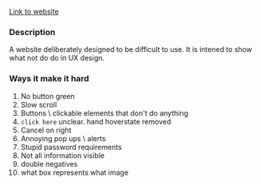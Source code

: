 [Link to website](https://www.userinyerface.com)

### Description
A website deliberately designed to be difficult to use. It is intened to show what not do do in UX design.

### Ways it make it hard
1) No button green
2) Slow scroll
3) Buttons \ clickable elements that don't do anything
4) `click here` unclear. hand hoverstate removed
5) Cancel on right
6) Annoying pop ups \ alerts
7) Stupid password requirements
8) Not all information visible
9) double negatives
10) what box represents what image
